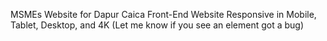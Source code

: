 MSMEs Website for Dapur Caica
Front-End Website
Responsive in Mobile, Tablet, Desktop, and 4K (Let me know if you see an element got a bug) 
